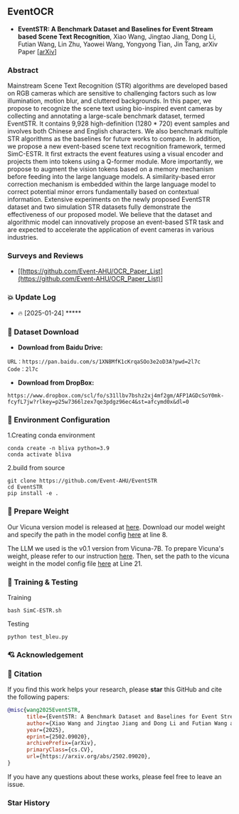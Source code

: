 ## EventOCR

* **EventSTR: A Benchmark Dataset and Baselines for Event Stream based Scene Text Recognition**, Xiao Wang, Jingtao Jiang, Dong Li, Futian Wang, Lin Zhu, Yaowei Wang, Yongyong Tian, Jin Tang, arXiv Paper
  [[arXiv]()]


### Abstract 
Mainstream Scene Text Recognition (STR) algorithms are developed based on RGB cameras which are sensitive to challenging factors such as low illumination, motion blur, and cluttered backgrounds. In this paper, we propose to recognize the scene text using bio-inspired event cameras by collecting and annotating a large-scale benchmark dataset, termed EventSTR. It contains 9,928 high-definition (1280 * 720) event samples and involves both Chinese and English characters. We also benchmark multiple STR algorithms as the baselines for future works to compare. In addition, we propose a new event-based scene text recognition framework, termed SimC-ESTR. It first extracts the event features using a visual encoder and projects them into tokens using a Q-former module. More importantly, we propose to augment the vision tokens based on a memory mechanism before feeding into the large language models. A similarity-based error correction mechanism is embedded within the large language model to correct potential minor errors fundamentally based on contextual information. Extensive experiments on the newly proposed EventSTR dataset and two simulation STR datasets fully demonstrate the effectiveness of our proposed model. We believe that the dataset and algorithmic model can innovatively propose an event-based STR task and are expected to accelerate the application of event cameras in various industries.



### Surveys and Reviews 

* [[https://github.com/Event-AHU/OCR_Paper_List](https://github.com/Event-AHU/OCR_Paper_List)] 


### :collision: Update Log 
* :fire: [2025-01-24] *****  


### :dvd:  Dataset Download 

* **Download from Baidu Drive:**
```
URL：https://pan.baidu.com/s/1XN8MfK1cKrqaSOo3e2oD3A?pwd=2l7c     Code：2l7c
```

* **Download from DropBox:** 
```
https://www.dropbox.com/scl/fo/s31llbv7bshz2xj4mf2gm/AFP1AGDcSoY0mk-fcyfL7jw?rlkey=p25w7366lzex7qe3pdgz96ec4&st=afcymd0x&dl=0
```

### :hammer: Environment Configuration 
1.Creating conda environment
```
conda create -n bliva python=3.9
conda activate bliva
```
2.build from source
```
git clone https://github.com/Event-AHU/EventSTR
cd EventSTR
pip install -e .
```

### :hammer: Prepare Weight 
Our Vicuna version model is released at [here](https://huggingface.co/mlpc-lab/BLIVA_Vicuna). Download our model weight and specify the path in the model config [here](https://github.com/Event-AHU/EventSTR/blob/384d37bececfc166d32d40c6fcd0ce64e1e16573/bliva/configs/models/bliva_vicuna7b.yaml#L8C4-L8C53) at line 8.

The LLM we used is the v0.1 version from Vicuna-7B. To prepare Vicuna's weight, please refer to our instruction [here](https://github.com/mlpc-ucsd/BLIVA/blob/main/PrepareVicuna.md). Then, set the path to the vicuna weight in the model config file [here](https://github.com/Event-AHU/EventSTR/blob/384d37bececfc166d32d40c6fcd0ce64e1e16573/bliva/configs/models/bliva_vicuna7b.yaml#L21) at Line 21.

### :hammer: Training & Testing 
Training
```
bash SimC-ESTR.sh
```
Testing
```
python test_bleu.py
```

### :cupid: Acknowledgement 




### :newspaper: Citation 
If you find this work helps your research, please **star** this GitHub and cite the following papers: 
```bibtex
@misc{wang2025EventSTR,
      title={EventSTR: A Benchmark Dataset and Baselines for Event Stream based Scene Text Recognition}, 
      author={Xiao Wang and Jingtao Jiang and Dong Li and Futian Wang and Lin Zhu and Yaowei Wang and Yongyong Tian and Jin Tang},
      year={2025},
      eprint={2502.09020},
      archivePrefix={arXiv},
      primaryClass={cs.CV},
      url={https://arxiv.org/abs/2502.09020}, 
}
```

If you have any questions about these works, please feel free to leave an issue. 



### Star History
